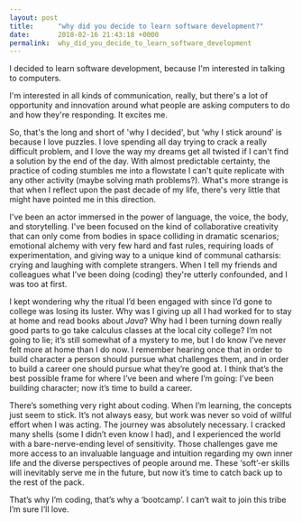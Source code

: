 ```yaml
---
layout: post
title:      "why did you decide to learn software development?"
date:       2018-02-16 21:43:18 +0000
permalink:  why_did_you_decide_to_learn_software_development
---
```




I decided to learn software development, because I'm interested in talking to computers.  

I'm interested in all kinds of communication, really, but there's a lot of opportunity and innovation around what people are asking computers to do and how they're responding.  It excites me.

So, that's the long and short of 'why I decided', but ‘why I stick around’ is because I love puzzles.  I love spending all day trying to crack a really difficult problem, and I love the way my dreams get all twisted if I can't find a solution by the end of the day.  With almost predictable certainty, the practice of coding stumbles me into a flowstate I can't quite replicate with any other activity (maybe solving math problems?).  What's more strange is that when I reflect upon the past decade of my life, there's very little that might have pointed me in this direction.

I've been an actor immersed in the power of language, the voice, the body, and storytelling.  I've been focused on the kind of collaborative creativity that can only come from bodies in space colliding in dramatic scenarios; emotional alchemy with very few hard and fast rules, requiring loads of experimentation, and giving way to a unique kind of communal catharsis: crying and laughing with complete strangers.  When I tell my friends and colleagues what I've been doing (coding) they're utterly confounded, and I was too at first.

I kept wondering why the ritual I’d been engaged with since I’d gone to college was losing its luster.  Why was I giving up all I had worked for to stay at home and read books about *Java*?  Why had I been turning down really good parts to go take calculus classes at the local city college?  I’m not going to lie; it’s still somewhat of a mystery to me, but I do know I’ve never felt more at home than I do now.  I remember hearing once that in order to build character a person should pursue what challenges them, and in order to build a career one should pursue what they’re good at.  I think that’s the best possible frame for where I’ve been and where I’m going: I’ve been building character; now it’s time to build a career.  

There’s something very right about coding.  When I’m learning, the concepts just seem to stick.  It’s not always easy, but work was never so void of willful effort when I was acting.  The journey was absolutely necessary.  I cracked many shells (some I didn’t even know I had), and I experienced the world with a bare-nerve-ending level of sensitivity.  Those challenges gave me more access to an invaluable language and intuition regarding my own inner life and the diverse perspectives of people around me.  These ‘soft’-er skills will inevitably serve me in the future, but now it’s time to catch back up to the rest of the pack.

That’s why I’m coding, that’s why a ‘bootcamp’.  I can’t wait to join this tribe I’m sure I’ll love.

